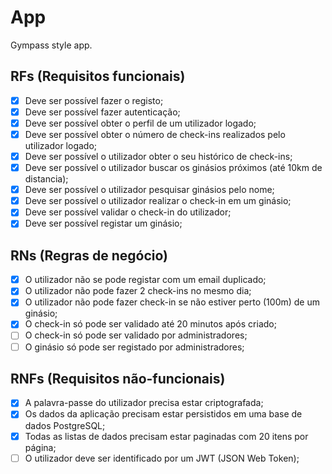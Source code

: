 # App

Gympass style app.

## RFs (Requisitos funcionais)

- [x] Deve ser possível fazer o registo;
- [x] Deve ser possível fazer autenticação;
- [x] Deve ser possível obter o perfil de um utilizador logado;
- [x] Deve ser possível obter o número de check-ins realizados pelo utilizador logado;
- [x] Deve ser possível o utilizador obter o seu histórico de check-ins;
- [x] Deve ser possível o utilizador buscar os ginásios próximos (até 10km de distancia);
- [x] Deve ser possível o utilizador pesquisar ginásios pelo nome;
- [x] Deve ser possível o utilizador realizar o check-in em um ginásio;
- [x] Deve ser possível validar o check-in do utilizador;
- [x] Deve ser possível registar um ginásio;

## RNs (Regras de negócio)

- [x] O utilizador não se pode registar com um email duplicado;
- [x] O utilizador não pode fazer 2 check-ins no mesmo dia;
- [x] O utilizador não pode fazer check-in se não estiver perto (100m) de um ginásio;
- [x] O check-in só pode ser validado até 20 minutos após criado;
- [ ] O check-in só pode ser validado por administradores;
- [ ] O ginásio só pode ser registado por administradores;

## RNFs (Requisitos não-funcionais)

- [x] A palavra-passe do utilizador precisa estar criptografada;
- [x] Os dados da aplicação precisam estar persistidos em uma base de dados PostgreSQL;
- [x] Todas as listas de dados precisam estar paginadas com 20 itens por página;
- [ ] O utilizador deve ser identificado por um JWT (JSON Web Token);